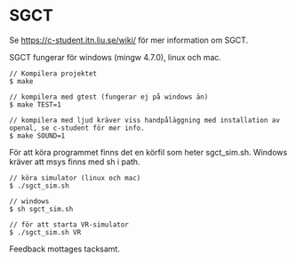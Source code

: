 SGCT
====

Se https://c-student.itn.liu.se/wiki/ för mer information om SGCT.

SGCT fungerar för windows (mingw 4.7.0), linux och mac.

    // Kompilera projektet
    $ make
	
	// kompilera med gtest (fungerar ej på windows än)
	$ make TEST=1
	
	// kompilera med ljud kräver viss handpåläggning med installation av openal, se c-student för mer info.
	$ make SOUND=1
	
För att köra programmet finns det en körfil som heter sgct_sim.sh. Windows kräver att msys finns med sh i path.

	// köra simulator (linux och mac)
	$ ./sgct_sim.sh
	
	// windows
	$ sh sgct_sim.sh
	
	// för att starta VR-simulator
	$ ./sgct_sim.sh VR
	
Feedback mottages tacksamt.